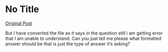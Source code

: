 # No Title

[Original Post](https://discourse.onlinedegree.iitm.ac.in/t/161083/107)

<p>But I have converted the file as it says in the question still i am getting error that I am unable to understand. Can you just tell me please what formatted answer should be that is just the type of answer it’s asking?</p>